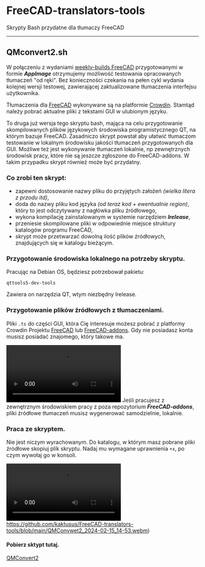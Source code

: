 # FreeCAD-translators-tools
Skrypty Bash przydatne dla tłumaczy FreeCAD

---

## QMconvert2.sh
W połączeniu z wydaniami [weekly-builds FreeCAD](https://github.com/FreeCAD/FreeCAD-Bundle/releases/tag/weekly-builds) przygotowanymi w formie ***AppImage*** otrzymujemy możliwość testowania opracowanych tłumaczeń "od ręki". Bez konieczności czekania na pełen cykl wydania kolejnej wersji testowej, zawierającej zaktualizowane tłumaczenia interfejsu użytkownika.

Tłumaczenia dla [FreeCAD](https://www.freecad.org/index.php?lang=pl) wykonywane są na platformie [Crowdin](https://crowdin.com/project/freecad/pl). Stamtąd należy pobrać aktualne pliki z tekstami GUI w ulubionym języku.

To druga już wersja tego skryptu bash, mająca na celu przygotowanie skompilowanych plików językowych środowiska programistycznego QT, na którym bazuje FreeCAD. Zasadniczo skrypt powstał aby ułatwić tłumaczom testowanie w lokalnym środowisku jakości tłumaczeń przygotowanych dla GUI. Możliwe też jest wykonywanie tłumaczeń lokalnie, np zewnętrznych środowisk pracy, które nie są jeszcze zgłoszone do FreeCAD-addons. W takim przypadku skrypt również może być przydatny.

### Co zrobi ten skrypt:
* zapewni dostosowanie nazwy pliku do przyjętych założeń _(wielka litera z przodu itd)_,
* doda do nazwy pliku kod języka _(od teraz kod + ewentualnie region)_, który to jest odczytywany z nagłówka pliku źródłowego,
* wykona kompilację zainstalowanym w systemie narzędziem ***lrelease***,
* przeniesie skompilowane pliki w odpowiednie miejsce struktury katalogów programu FreeCAD,
* skrypt może przetwarzać dowolną ilość plików źródłowych, znajdujących się w katalogu bieżącym.

### Przygotowanie środowiska lokalnego na potrzeby skryptu.
Pracując na Debian OS, będziesz potrzebował pakietu:
```
qttools5-dev-tools
```
Zawiera on narzędzia QT, wtym niezbędny lrelease.

### Przygotowanie plików źródłowych z tłumaczeniami.
Pliki `.ts` do części GUI, która Cię interesuje możesz pobrać z platformy Crowdin Projektu [FreeCAD](https://crowdin.com/project/freecad/pl) lub [FreeCAD-addons](https://crowdin.com/project/freecad-addons). Gdy nie posiadasz konta musisz posiadać znajomego, który takowe ma.

![jak pobrać plik źródłowy](/images/download_2024-02-15_13-56.webm)
Jeśli pracujesz z zewnętrznym środowiskiem pracy z poza repozytorium ***FreeCAD-addons***, pliki źródłowe tłumaczeń musisz wygenerować samodzielnie, lokalnie.

### Praca ze skryptem.
Nie jest niczym wyrachowanym. Do katalogu, w którym masz pobrane pliki źródłowe skopiuj plik skryptu. Nadaj mu wymagane uprawnienia `+x`, po czym wywołaj go w konsoli.

![działanie skryptu](https://github.com/kaktusus/FreeCAD-translators-tools/blob/main/QMConvwet2_2024-02-15_14-53.webm)https://github.com/kaktusus/FreeCAD-translators-tools/blob/main/QMConvwet2_2024-02-15_14-53.webm)

#### Pobierz sktypt tutaj.
[QMConvert2](/bash_scripts/QMconvert2.sh)
